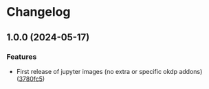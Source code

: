 # Changelog

## 1.0.0 (2024-05-17)


### Features

* First release of jupyter images (no extra or specific okdp addons) ([3780fc5](https://github.com/OKDP/jupyterlab-docker/commit/3780fc538f1b28956f7f9a2b683fea813b37749a))
